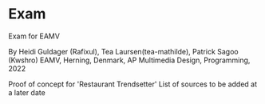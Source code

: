 # Exam

Exam for EAMV

By Heidi Guldager (Rafixul), Tea Laursen(tea-mathilde), Patrick Sagoo (Kwshro)
EAMV, Herning, Denmark, AP Multimedia Design, Programming, 2022

Proof of concept for 'Restaurant Trendsetter'
List of sources to be added at a later date
